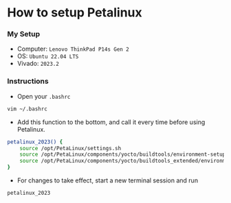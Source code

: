 # How to setup Petalinux 

### My Setup
- Computer: `Lenovo ThinkPad P14s Gen 2`
- OS: `Ubuntu 22.04 LTS`
- Vivado: `2023.2`

### Instructions
- Open your `.bashrc`
```bash
vim ~/.bashrc
```
- Add this function to the bottom, and call it every time before using Petalinux.
```bash
petalinux_2023() {
    source /opt/PetaLinux/settings.sh
    source /opt/PetaLinux/components/yocto/buildtools/environment-setup-x86_64-petalinux-linux
    source /opt/PetaLinux/components/yocto/buildtools_extended/environment-setup-x86_64-petalinux-linux
}
```
- For changes to take effect, start a new terminal session and run
```bash
petalinux_2023
```
